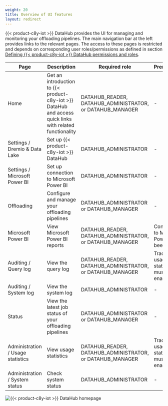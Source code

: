 ```yaml
---
weight: 20
title: Overview of UI features
layout: redirect
---
```


{{< product-c8y-iot >}} DataHub provides the UI for managing and monitoring your offloading pipelines. The main navigation bar at the left provides links to the relevant pages. The access to these pages is restricted and depends on corresponding user roles/permissions as defined in section [Defining {{< product-c8y-iot >}} DataHub permissions and roles](/datahub/setting-up-datahub#defining-permissions).

| Page | Description | Required role | Prerequisites
| ---  | --- | --- | ---
| Home | Get an introduction to {{< product-c8y-iot >}} DataHub and access quick links with related functionality | DATAHUB_READER, DATAHUB_ADMINISTRATOR, or DATAHUB_MANAGER | -
| Settings / Dremio & Data Lake | Set up {{< product-c8y-iot >}} DataHub | DATAHUB_ADMINISTRATOR | -
| Settings / Microsoft Power BI | Set up connection to Microsoft Power BI | DATAHUB_ADMINISTRATOR | -
| Offloading | Configure and manage your offloading pipelines | DATAHUB_ADMINISTRATOR or DATAHUB_MANAGER | -
| Microsoft Power BI | View Microsoft Power BI reports | DATAHUB_READER, DATAHUB_ADMINISTRATOR, or DATAHUB_MANAGER | Connection to Microsoft Power BI has been set up
| Auditing / Query log | View the query log | DATAHUB_READER, DATAHUB_ADMINISTRATOR, or DATAHUB_MANAGER | Tracking of usage statistics must be enabled
| Auditing / System log | View the system log | DATAHUB_ADMINISTRATOR | -
| Status | View the latest job status of your offloading pipelines | DATAHUB_ADMINISTRATOR or DATAHUB_MANAGER | -
| Administration / Usage statistics | View usage statistics | DATAHUB_READER, DATAHUB_ADMINISTRATOR, or DATAHUB_MANAGER | Tracking of usage statistics must be enabled
| Administration / System status | Check system status | DATAHUB_ADMINISTRATOR | -

<img src="/images/datahub-guide/datahub-home-page.png" alt="{{< product-c8y-iot >}} DataHub homepage"  style="max-width: 100%">

